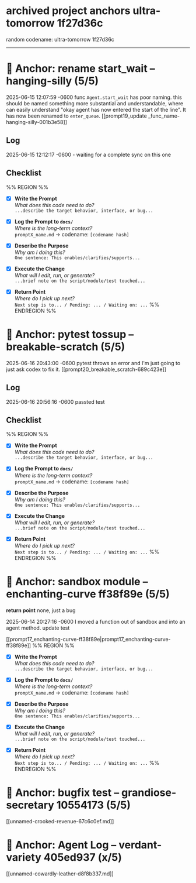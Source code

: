 # archived project anchors ultra-tomorrow 1f27d36c

random codename: ultra-tomorrow 1f27d36c

***


# 🧠 Anchor: rename start_wait – hanging-silly (5/5)

2025-06-15 12:07:59 -0600
func `Agent.start_wait` has poor naming. this should be named something more substantial and understandable, where can easily understand "okay agent has now entered the start of the line".
It has now been renamed to ``enter_queue``.
[[prompt19_update _func_name-hanging-silly-001b3e58]]

## Log

2025-06-15 12:12:17 -0600 - waiting for a complete sync on this one 

## Checklist

%% REGION %% 
- [x] **Write the Prompt**  
  _What does this code need to do?_  
  `...describe the target behavior, interface, or bug...`

- [x] **Log the Prompt to `docs/`**  
  _Where is the long-term context?_  
  `promptX_name.md` → codename: `[codename hash]`

- [x] **Describe the Purpose**  
  _Why am I doing this?_  
  `One sentence: This enables/clarifies/supports...`

- [x] **Execute the Change**  
  _What will I edit, run, or generate?_  
  `...brief note on the script/module/test touched...`

- [x] **Return Point**  
  _Where do I pick up next?_  
  `Next step is to... / Pending: ... / Waiting on: ...`
%% ENDREGION %%



# 🧠 Anchor: pytest tossup – breakable-scratch (5/5)

2025-06-16 20:43:00 -0600
pytest throws an error and I'm just going to just ask codex to fix it. 
[[prompt20_breakable_scratch-689c423e]]

## Log 

2025-06-16 20:56:16 -0600
passted test 

## Checklist

%% REGION %% 
- [x] **Write the Prompt**  
  _What does this code need to do?_  
  `...describe the target behavior, interface, or bug...`

- [x] **Log the Prompt to `docs/`**  
  _Where is the long-term context?_  
  `promptX_name.md` → codename: `[codename hash]`

- [x] **Describe the Purpose**  
  _Why am I doing this?_  
  `One sentence: This enables/clarifies/supports...`

- [x] **Execute the Change**  
  _What will I edit, run, or generate?_  
  `...brief note on the script/module/test touched...`

- [x] **Return Point**  
  _Where do I pick up next?_  
  `Next step is to... / Pending: ... / Waiting on: ...`
%% ENDREGION %%



# 🧠 Anchor: sandbox module  – enchanting-curve ff38f89e (5/5)
**return point** none, just a bug 

2025-06-14 20:27:16 -0600
I moved a function out of sandbox and into an agent method. update test 

[[prompt17_enchanting-curve-ff38f89e|prompt17_enchanting-curve-ff38f89e]]
%% REGION %% 
- [x] **Write the Prompt**  
  _What does this code need to do?_  
  `...describe the target behavior, interface, or bug...`

- [x] **Log the Prompt to `docs/`**  
  _Where is the long-term context?_  
  `promptX_name.md` → codename: `[codename hash]`

- [x] **Describe the Purpose**  
  _Why am I doing this?_  
  `One sentence: This enables/clarifies/supports...`

- [x] **Execute the Change**  
  _What will I edit, run, or generate?_  
  `...brief note on the script/module/test touched...`

- [x] **Return Point**  
  _Where do I pick up next?_  
  `Next step is to... / Pending: ... / Waiting on: ...`
%% ENDREGION %%




# 🧠 Anchor: bugfix test – grandiose-secretary 10554173 (5/5)

[[unnamed-crooked-revenue-67c6c0ef.md]]

# 🧠 Anchor: Agent Log – verdant-variety 405ed937 (x/5)

[[unnamed-cowardly-leather-d8f8b337.md]]

